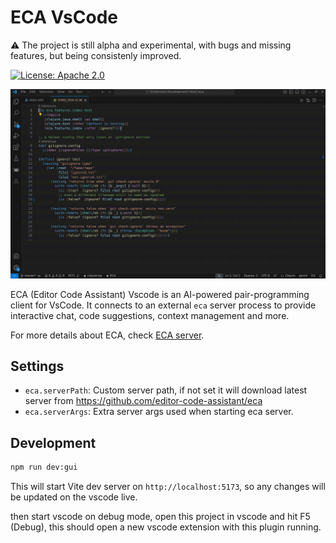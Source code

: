 # ECA VsCode

:warning: The project is still alpha and experimental, with bugs and missing features, but being consistenly improved.

[![License: Apache 2.0](https://img.shields.io/badge/License-Apache%202.0-blue.svg)](./LICENSE)

![demo](./demo.gif)

ECA (Editor Code Assistant) Vscode is an AI-powered pair-programming client for VsCode.
It connects to an external `eca` server process to provide interactive chat, code suggestions, context management and more.

For more details about ECA, check [ECA server](https://github.com/editor-code-assistant/eca).

## Settings

- `eca.serverPath`: Custom server path, if not set it will download latest server from https://github.com/editor-code-assistant/eca
- `eca.serverArgs`: Extra server args used when starting eca server.

## Development

```bash
npm run dev:gui
```

This will start Vite dev server on `http://localhost:5173`, so any changes will be updated on the vscode live.

then start vscode on debug mode, open this project in vscode and hit F5 (Debug), this should open a new vscode extension with this plugin running.

